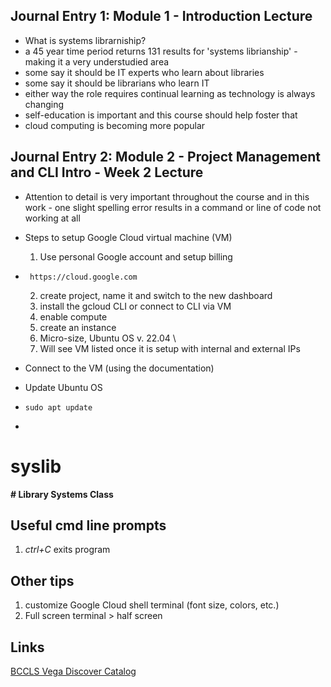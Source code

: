 Journal Entry 1: Module 1 - Introduction Lecture
---
- What is systems librarniship?
- a 45 year time period returns 131 results for 'systems librianship' - making it a very understudied area
- some say it should be IT experts who learn about libraries
- some say it should be librarians who learn IT
- either way the role requires continual learning as technology is always changing
- self-education is important and this course should help foster that
- cloud computing is becoming more popular

Journal Entry 2: Module 2 - Project Management and CLI Intro - Week 2 Lecture
---
- Attention to detail is very important throughout the course and in this work - one slight spelling error results in a command or line of code not working at all

- Steps to setup Google Cloud virtual machine (VM)
  1. Use personal Google account and setup billing
-      https://cloud.google.com
  2. create project, name it and switch to the new dashboard
  3. install the gcloud CLI or connect to CLI via VM
  4. enable compute
  5. create an instance
  6. Micro-size, Ubuntu OS v. 22.04    \
  7. Will see VM listed once it is setup with internal and external IPs

- Connect to the VM (using the documentation)
- Update Ubuntu OS
-     sudo apt update
- 


# syslib
**# Library Systems Class**

Useful cmd line prompts
---
1. *ctrl+C*
     exits program  

Other tips
---
1. customize Google Cloud shell terminal (font size, colors, etc.)
2. Full screen terminal > half screen

Links
---
[BCCLS Vega Discover Catalog](https://search.bccls.org)
